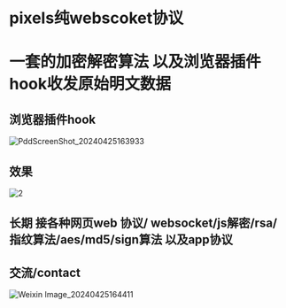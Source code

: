 # pixels纯webscoket协议
# 一套的加密解密算法 以及浏览器插件hook收发原始明文数据

## 浏览器插件hook
![PddScreenShot_20240425163933](https://github.com/qiming97/pixels-/assets/58248658/27bc082a-c70e-49f1-bf41-a1cca11381fc)

## 效果
![2](https://github.com/qiming97/pixels-/assets/58248658/79baca67-0cfe-4686-bfa1-665b8db51cf7)

## 长期 接各种网页web 协议/ websocket/js解密/rsa/指纹算法/aes/md5/sign算法 以及app协议

## 交流/contact

![Weixin Image_20240425164411](https://github.com/qiming97/pixels-/assets/58248658/b3dadf11-96fa-4015-9bf7-4fe44b41259a)
